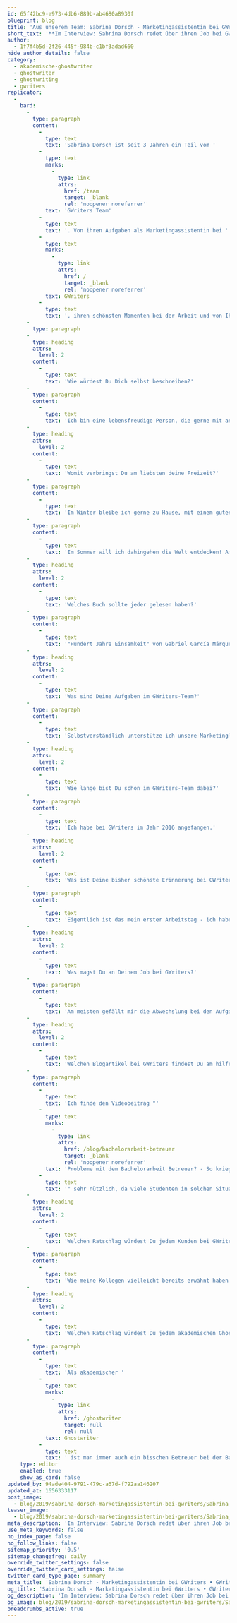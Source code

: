 ```yaml
---
id: 65f42bc9-e973-4db6-889b-ab4680a8930f
blueprint: blog
title: 'Aus unserem Team: Sabrina Dorsch - Marketingassistentin bei GWriters'
short_text: '**Im Interview: Sabrina Dorsch redet über ihren Job bei GWriters sowie ihre Ratschläge an akademische Ghostwriter & Kunden unserer Ghostwriter-Agentur.**'
author:
  - 1f7f4b5d-2f26-445f-984b-c1bf3adad660
hide_author_details: false
category:
  - akademische-ghostwriter
  - ghostwriter
  - ghostwriting
  - gwriters
replicator:
  -
    bard:
      -
        type: paragraph
        content:
          -
            type: text
            text: 'Sabrina Dorsch ist seit 3 Jahren ein Teil vom '
          -
            type: text
            marks:
              -
                type: link
                attrs:
                  href: /team
                  target: _blank
                  rel: 'noopener noreferrer'
            text: 'GWriters Team'
          -
            type: text
            text: '. Von ihren Aufgaben als Marketingassistentin bei '
          -
            type: text
            marks:
              -
                type: link
                attrs:
                  href: /
                  target: _blank
                  rel: 'noopener noreferrer'
            text: GWriters
          -
            type: text
            text: ', ihren schönsten Momenten bei der Arbeit und von Ihren spannenden neuen Projekten erzählt sie in unserem neuesten Blogbeitrag.'
      -
        type: paragraph
      -
        type: heading
        attrs:
          level: 2
        content:
          -
            type: text
            text: 'Wie würdest Du Dich selbst beschreiben?'
      -
        type: paragraph
        content:
          -
            type: text
            text: 'Ich bin eine lebensfreudige Person, die gerne mit anderen Leuten kommuniziert. Außerdem bin ich sehr verantwortungsvoll und zielstrebig in meiner Arbeit. Dennoch habe ich natürlich auch eine kreative, etwas verrückte Seite, was mir besonders bei meiner Arbeit im Marketing zu gute kommt! Oft habe ich spät Abends die besten Ideen für neue Marketingaktionen und komme dann morgens voller Energie und Motivation zur Arbeit'
      -
        type: heading
        attrs:
          level: 2
        content:
          -
            type: text
            text: 'Womit verbringst Du am liebsten deine Freizeit?'
      -
        type: paragraph
        content:
          -
            type: text
            text: 'Im Winter bleibe ich gerne zu Hause, mit einem guten Buch und heißer Schokolade. Aber auch in der Freizeit lässt mich die Arbeit nie ganz los, so sehr macht es mir Spaß! Daher habe ich bestimmt schon die ein oder andere Werbekampagne am heimischen Kamin geplant, während es draußen geschneit hat.'
      -
        type: paragraph
        content:
          -
            type: text
            text: 'Im Sommer will ich dahingehen die Welt entdecken! Am liebsten solche Orte, die sich anfühlen, als wäre ich die erste dort. Abgeschiedene Karibikstrände, Wandern im Gebirge, genau das sind die richtigen Orte für mich.'
      -
        type: heading
        attrs:
          level: 2
        content:
          -
            type: text
            text: 'Welches Buch sollte jeder gelesen haben?'
      -
        type: paragraph
        content:
          -
            type: text
            text: '"Hundert Jahre Einsamkeit" von Gabriel García Márquez.'
      -
        type: heading
        attrs:
          level: 2
        content:
          -
            type: text
            text: 'Was sind Deine Aufgaben im GWriters-Team?'
      -
        type: paragraph
        content:
          -
            type: text
            text: 'Selbstverständlich unterstütze ich unsere Marketingleiterin bei den täglichen Aufgaben. Ich kommuniziere mit Werbepartnern, verwalte unseren Webseitencontent und pflege die Social Media Profile. Darüber hinaus betreue ich Werbekampagnen und bereite unterschiedliche Veranstaltungen vor.'
      -
        type: heading
        attrs:
          level: 2
        content:
          -
            type: text
            text: 'Wie lange bist Du schon im GWriters-Team dabei?'
      -
        type: paragraph
        content:
          -
            type: text
            text: 'Ich habe bei GWriters im Jahr 2016 angefangen.'
      -
        type: heading
        attrs:
          level: 2
        content:
          -
            type: text
            text: 'Was ist Deine bisher schönste Erinnerung bei GWriters?'
      -
        type: paragraph
        content:
          -
            type: text
            text: 'Eigentlich ist das mein erster Arbeitstag - ich habe einen warmen Empfang von den Kollegen bekommen und fühlte mich gleich "zu Hause". Als ich dann schon nach kurzer Zeit mein erstes eigenes Projekt als Verantwortliche erhalten habe, wusste ich: Hier will ich bleiben!'
      -
        type: heading
        attrs:
          level: 2
        content:
          -
            type: text
            text: 'Was magst Du an Deinem Job bei GWriters?'
      -
        type: paragraph
        content:
          -
            type: text
            text: 'Am meisten gefällt mir die Abwechslung bei den Aufgaben und die Möglichkeit mich beruflich weiterzuentwickeln. Im digitalen Umfeld ist unabdingbar sich täglich weiterzubilden, neue Techniken und Methoden kennenzulernen. Genau das ermöglicht mir meine Arbeit bei GWriters, Innovation wird hier groß geschrieben!'
      -
        type: heading
        attrs:
          level: 2
        content:
          -
            type: text
            text: 'Welchen Blogartikel bei GWriters findest Du am hilfreichsten und warum?'
      -
        type: paragraph
        content:
          -
            type: text
            text: 'Ich finde den Videobeitrag "'
          -
            type: text
            marks:
              -
                type: link
                attrs:
                  href: /blog/bachelorarbeit-betreuer
                  target: _blank
                  rel: 'noopener noreferrer'
            text: 'Probleme mit dem Bachelorarbeit Betreuer? - So kriegst Du diese in den Griff!'
          -
            type: text
            text: '" sehr nützlich, da viele Studenten in solchen Situationen den Mut verlieren und das hat dementsprechend eine negative Auswirkung auf ihre Bachelorarbeit. Ich habe dies auch am eigenen Leib erlebt, als ich kurz vor dem Abschluss meines Studiums stand und sich bei der letzten Hürde mein Betreuer quer stellte, weil er wollte, dass ich ihm bei seiner eigenen Forschung zuarbeite, anstatt mich auf mein Kerngebiet zu konzentrieren.'
      -
        type: heading
        attrs:
          level: 2
        content:
          -
            type: text
            text: 'Welchen Ratschlag würdest Du jedem Kunden bei GWriters geben?'
      -
        type: paragraph
        content:
          -
            type: text
            text: 'Wie meine Kollegen vielleicht bereits erwähnt haben, ist es sehr wichtig, dass unsere Kunden uns möglichst viel Information über den Auftrag und ihre Wünsche diesbezüglich geben. Denn nur wenn wir alle Vorgaben und individuellen Wünsche unserer Kunden kennen, können wir auch wirklich das liefern, was diese benötigen. Die Zufriedenheit unserer Kunden hat schließlich immer höchste Priorität für uns.'
      -
        type: heading
        attrs:
          level: 2
        content:
          -
            type: text
            text: 'Welchen Ratschlag würdest Du jedem akademischen Ghostwriter bei GWriters geben?'
      -
        type: paragraph
        content:
          -
            type: text
            text: 'Als akademischer '
          -
            type: text
            marks:
              -
                type: link
                attrs:
                  href: /ghostwriter
                  target: null
                  rel: null
            text: Ghostwriter
          -
            type: text
            text: ' ist man immer auch ein bisschen Betreuer bei der Bachelorarbeit. Gehen Sie auf die Wünsche, Probleme und Sorgen der Kunden ein und zeigen Sie Verständnis! Auch wenn wir möglichst genaue Angaben von den Kunden benötigen, kann nicht immer alles von Beginn an klar sein, sondern stellt sich erst im Verlaufe des Arbeitsprozesses heraus. Hier muss man flexibel sein und auch einmal bereit sein, bereits abgearbeitete Aspekte noch einmal zu überarbeiten, um wirklich zu einem erstklassigen und für beide Seite zufrieden stellenden Ergebnis zu kommen.'
    type: editor
    enabled: true
    show_as_card: false
updated_by: 94ade404-9791-479c-a67d-f792aa146207
updated_at: 1656333117
post_image:
  - blog/2019/sabrina-dorsch-marketingassistentin-bei-gwriters/Sabrina_Dorsch_Gwriters.jpg
teaser_image:
  - blog/2019/sabrina-dorsch-marketingassistentin-bei-gwriters/Sabrina_Dorsch_Gwriters.jpg
meta_description: 'Im Interview: Sabrina Dorsch redet über ihren Job bei GWriters sowie ihre Ratschläge an akademische Ghostwriter & Kunden unserer Ghostwriter-Agentur.'
use_meta_keywords: false
no_index_page: false
no_follow_links: false
sitemap_priority: '0.5'
sitemap_changefreq: daily
override_twitter_settings: false
override_twitter_card_settings: false
twitter_card_type_page: summary
meta_title: 'Sabrina Dorsch - Marketingassistentin bei GWriters • GWriters.de'
og_title: 'Sabrina Dorsch - Marketingassistentin bei GWriters • GWriters.de'
og_description: 'Im Interview: Sabrina Dorsch redet über ihren Job bei GWriters sowie ihre Ratschläge an akademische Ghostwriter & Kunden unserer Ghostwriter-Agentur.'
og_image: blog/2019/sabrina-dorsch-marketingassistentin-bei-gwriters/Sabrina_Dorsch_Gwriters.jpg
breadcrumbs_active: true
---
```

